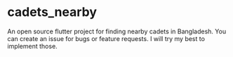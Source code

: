 # cadets_nearby

An open source flutter project for finding nearby cadets in Bangladesh. You can create an issue for bugs or feature requests.
I will try my best to implement those.
